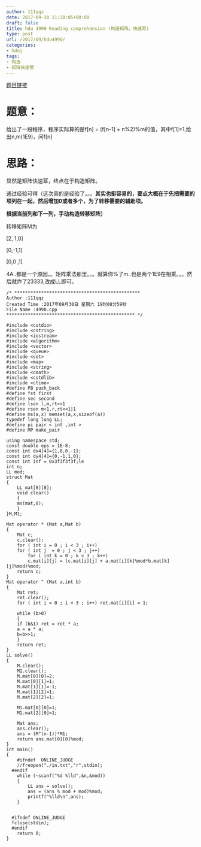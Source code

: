 ```yaml
---
author: 111qqz
date: 2017-09-30 11:38:05+00:00
draft: false
title: hdu 4990 Reading comprehension (构造矩阵，快速幂)
type: post
url: /2017/09/hdu4990/
categories:
- hdoj
tags:
- 构造
- 矩阵快速幂
---
```


[题目链接](http://acm.hdu.edu.cn/showproblem.php?pid=4990)



# 题意：



给出了一段程序，程序实际算的是f[n] = (f[n-1] + n%2)%m的值，其中f[1]=1,给出n,m(1E9)，问f[n]



# 思路：



显然是矩阵快速幂，终点在于构造矩阵。

通过经验可得（这次真的是经验了。。。**其实也挺容易的，要点大概在于先把需要的项列在一起，然后增加0或者多个，为了转移需要的辅助项。**

**根据当前列和下一列，手动构造转移矩阵）**

转移矩阵M为

[2, 1,0]

[0,-1,1]

[0,0 ,1]



4A..都是一个原因。。矩阵乘法那里。。。就算你%了m..也是两个1E9在相乘。。。然后就炸了23333,改成LL即可。


    
    /* ***********************************************
    Author :111qqz
    Created Time :2017年09月30日 星期六 19时08分59秒
    File Name :4990.cpp
    ************************************************ */
    
    #include <cstdio>
    #include <cstring>
    #include <iostream>
    #include <algorithm>
    #include <vector>
    #include <queue>
    #include <set>
    #include <map>
    #include <string>
    #include <cmath>
    #include <cstdlib>
    #include <ctime>
    #define PB push_back
    #define fst first
    #define sec second
    #define lson l,m,rt<<1
    #define rson m+1,r,rt<<1|1
    #define ms(a,x) memset(a,x,sizeof(a))
    typedef long long LL;
    #define pi pair < int ,int >
    #define MP make_pair
    
    using namespace std;
    const double eps = 1E-8;
    const int dx4[4]={1,0,0,-1};
    const int dy4[4]={0,-1,1,0};
    const int inf = 0x3f3f3f3f;le
    int n;
    LL mod;
    struct Mat
    {
        LL mat[8][8];
        void clear()
        {
        ms(mat,0);
        }
    }M,M1;
    
    Mat operator * (Mat a,Mat b)
    {
        Mat c;
        c.clear();
        for ( int i = 0 ; i < 3 ; i++)
        for ( int j  = 0 ; j < 3 ; j++)
            for ( int k = 0 ; k < 3 ; k++)
            c.mat[i][j] = (c.mat[i][j] + a.mat[i][k]%mod*b.mat[k][j]%mod)%mod;
        return c;
    }
    Mat operator ^ (Mat a,int b)
    {
        Mat ret;
        ret.clear();
        for ( int i = 0 ; i < 3 ; i++) ret.mat[i][i] = 1;
        
        while (b>0)
        {
        if (b&1) ret = ret * a;
        a = a * a;
        b=b>>1;
        }
        return ret;
    }
    LL solve()
    {
        M.clear();
        M1.clear();
        M.mat[0][0]=2;
        M.mat[0][1]=1;
        M.mat[1][1]=-1;
        M.mat[1][2]=1;
        M.mat[2][2]=1;
    
        M1.mat[0][0]=1;
        M1.mat[2][0]=1;
    
        Mat ans;
        ans.clear();
        ans = (M^(n-1))*M1;
        return ans.mat[0][0]%mod;
    }
    int main()
    {
        #ifndef  ONLINE_JUDGE 
        //freopen("./in.txt","r",stdin);
      #endif
        while (~scanf("%d %lld",&n,&mod))
        {
            LL ans = solve();
            ans = (ans % mod + mod)%mod;
            printf("%lld\n",ans);
        }
    
    
      #ifndef ONLINE_JUDGE  
      fclose(stdin);
      #endif
        return 0;
    }
    










